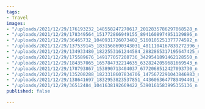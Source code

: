 ```yaml
---
tags:
- Travel
images:
- "/uploads/2021/12/29/176193232_148558247270617_2012835786297068528_n.jpeg"
- "/uploads/2021/12/29/178349564_151772866949155_8941608974951129896_n.jpeg"
- "/uploads/2021/12/29/36465732_1040931726073402_5160105251377774592_n.jpeg"
- "/uploads/2021/12/29/137539145_1831568690343031_4811104167839272396_n.jpeg"
- "/uploads/2021/12/29/134933480_1822553161244584_2882865317195647425_n.jpeg"
- "/uploads/2021/12/29/175589676_149177057208736_3429541891462128550_n.jpeg"
- "/uploads/2021/12/29/184357065_165784732214635_6328242059681669543_n.jpeg"
- "/uploads/2021/12/29/178793867_153890713404037_6772068512427093730_n.jpeg"
- "/uploads/2021/12/29/135208288_1823318607834706_1475672291043846983_n.jpeg"
- "/uploads/2021/12/29/138641697_1832953823537851_4436063647789494401_n.jpeg"
- "/uploads/2021/12/29/36512484_1041638192669422_5390161583995355136_n.jpeg"
published: false

---
```

